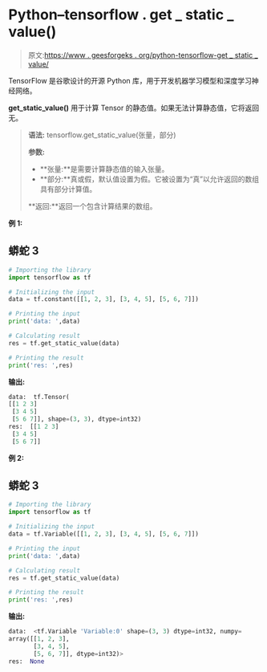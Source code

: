 # Python–tensorflow . get _ static _ value()

> 原文:[https://www . geesforgeks . org/python-tensorflow-get _ static _ value/](https://www.geeksforgeeks.org/python-tensorflow-get_static_value/)

TensorFlow 是谷歌设计的开源 Python 库，用于开发机器学习模型和深度学习神经网络。

**get_static_value()** 用于计算 Tensor 的静态值。如果无法计算静态值，它将返回无。

> **语法:** tensorflow.get_static_value(张量，部分)
> 
> **参数:**
> 
> *   **张量:**是需要计算静态值的输入张量。
> *   **部分:**真或假，默认值设置为假。它被设置为“真”以允许返回的数组具有部分计算值。
> 
> **返回:**返回一个包含计算结果的数组。

**例 1:**

## 蟒蛇 3

```py
# Importing the library
import tensorflow as tf

# Initializing the input
data = tf.constant([[1, 2, 3], [3, 4, 5], [5, 6, 7]])

# Printing the input
print('data: ',data)

# Calculating result
res = tf.get_static_value(data)

# Printing the result
print('res: ',res)
```

**输出:**

```py
data:  tf.Tensor(
[[1 2 3]
 [3 4 5]
 [5 6 7]], shape=(3, 3), dtype=int32)
res:  [[1 2 3]
 [3 4 5]
 [5 6 7]]
```

**例 2:**

## 蟒蛇 3

```py
# Importing the library
import tensorflow as tf

# Initializing the input
data = tf.Variable([[1, 2, 3], [3, 4, 5], [5, 6, 7]])

# Printing the input
print('data: ',data)

# Calculating result
res = tf.get_static_value(data)

# Printing the result
print('res: ',res)
```

**输出:**

```py
data:  <tf.Variable 'Variable:0' shape=(3, 3) dtype=int32, numpy=
array([[1, 2, 3],
       [3, 4, 5],
       [5, 6, 7]], dtype=int32)>
res:  None
```